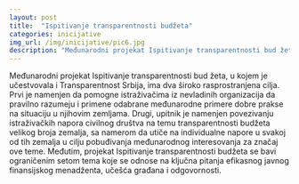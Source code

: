 ```yaml
---
layout: post
title:  "Ispitivanje transparentnosti budžeta"
categories: inicijative
img_url: /img/inicijative/pic6.jpg
description: "Međunarodni projekat Ispitivanje transparentnosti bud žeta, u kojem je učestvovala i Transparentnost Srbija, ima dva široko rasprostranjena cilja. Prvi je namenjen da pomogne istraživačima iz nevladinih organizacija da pravilno razumeju i primene odabrane međunarodne primere dobre prakse na situaciju u njihovim zemljama. Drugi, upitnik je namenjen povezivanju istraživačkih napora civilnog društva na temu transparentnosti budžeta"
---
```



Međunarodni projekat Ispitivanje transparentnosti bud žeta, u kojem je učestvovala i Transparentnost Srbija, ima dva široko rasprostranjena cilja. Prvi je namenjen da pomogne istraživačima iz nevladinih organizacija da pravilno razumeju i primene odabrane međunarodne primere dobre prakse na situaciju u njihovim zemljama. Drugi, upitnik je namenjen povezivanju istraživačkih napora civilnog društva na temu transparentnosti budžeta velikog broja zemalja, sa namerom da utiče na individualne napore u svakoj od tih zemalja u cilju pobuđivanja međunarodnog interesovanja za značaj ove teme. Međutim, projekat Ispitivanje transparentnosti budžeta se bavi  ograničenim setom tema koje se odnose na ključna pitanja efikasnog javnog finansijskog menadženta, učešća građana i odgovornosti.
